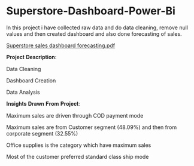 # Superstore-Dashboard-Power-Bi
In this project i have collected raw data and do data cleaning, remove null values and then created dashboard and also done forecasting of sales.


[Superstore sales dashboard forecasting.pdf](https://github.com/vaidehip30/Superstore-Dashboard-Power-Bi/files/11608664/Superstore.sales.dashboard.forecasting.pdf)




𝐏𝐫𝐨𝐣𝐞𝐜𝐭 𝐃𝐞𝐬𝐜𝐫𝐢𝐩𝐭𝐢𝐨𝐧:

Data Cleaning

Dashboard Creation

Data Analysis

𝐈𝐧𝐬𝐢𝐠𝐡𝐭𝐬 𝐃𝐫𝐚𝐰𝐧 𝐅𝐫𝐨𝐦 𝐏𝐫𝐨𝐣𝐞𝐜𝐭:

Maximum sales are driven through COD payment mode


Maximum sales are from Customer segment (48.09%) and then from corporate segment (32.55%)


Office supplies is the category which have maximum sales


Most of the customer preferred standard class ship mode







